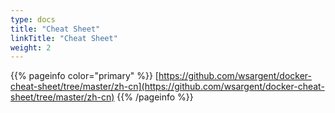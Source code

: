 ```yaml
---
type: docs
title: "Cheat Sheet"
linkTitle: "Cheat Sheet"
weight: 2
---
```


{{% pageinfo color="primary" %}}
[https://github.com/wsargent/docker-cheat-sheet/tree/master/zh-cn](https://github.com/wsargent/docker-cheat-sheet/tree/master/zh-cn)
{{% /pageinfo %}}
